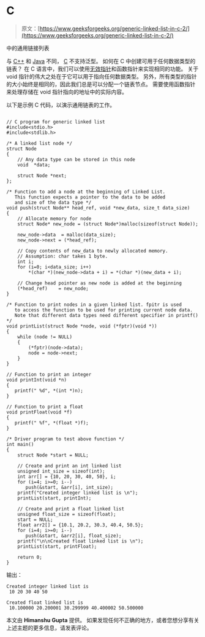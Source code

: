 # C

> 原文：[https://www.geeksforgeeks.org/generic-linked-list-in-c-2/](https://www.geeksforgeeks.org/generic-linked-list-in-c-2/)

中的通用链接列表

与 [C++](https://www.geeksforgeeks.org/c-plus-plus/) 和 [Java](https://www.geeksforgeeks.org/java/) 不同， [C](https://www.geeksforgeeks.org/c/) 不支持泛型。 如何在 C 中创建可用于任何数据类型的链表？ 在 C 语言中，我们可以使用[无效指针](http://geeksquiz.com/void-pointer-c/)和函数指针来实现相同的功能。 关于 void 指针的伟大之处在于它可以用于指向任何数据类型。 另外，所有类型的指针的大小始终是相同的，因此我们总是可以分配一个链表节点。 需要使用函数指针来处理存储在 void 指针指向的地址中的实际内容。

以下是示例 C 代码，以演示通用链表的工作。

```

// C program for generic linked list 
#include<stdio.h> 
#include<stdlib.h> 

/* A linked list node */
struct Node 
{ 
    // Any data type can be stored in this node 
    void  *data; 

    struct Node *next; 
}; 

/* Function to add a node at the beginning of Linked List. 
   This function expects a pointer to the data to be added 
   and size of the data type */
void push(struct Node** head_ref, void *new_data, size_t data_size) 
{ 
    // Allocate memory for node 
    struct Node* new_node = (struct Node*)malloc(sizeof(struct Node)); 

    new_node->data  = malloc(data_size); 
    new_node->next = (*head_ref); 

    // Copy contents of new_data to newly allocated memory. 
    // Assumption: char takes 1 byte. 
    int i; 
    for (i=0; i<data_size; i++) 
        *(char *)(new_node->data + i) = *(char *)(new_data + i); 

    // Change head pointer as new node is added at the beginning 
    (*head_ref)    = new_node; 
} 

/* Function to print nodes in a given linked list. fpitr is used 
   to access the function to be used for printing current node data. 
   Note that different data types need different specifier in printf() */
void printList(struct Node *node, void (*fptr)(void *)) 
{ 
    while (node != NULL) 
    { 
        (*fptr)(node->data); 
        node = node->next; 
    } 
} 

// Function to print an integer 
void printInt(void *n) 
{ 
   printf(" %d", *(int *)n); 
} 

// Function to print a float 
void printFloat(void *f) 
{ 
   printf(" %f", *(float *)f); 
} 

/* Driver program to test above function */
int main() 
{ 
    struct Node *start = NULL; 

    // Create and print an int linked list 
    unsigned int_size = sizeof(int); 
    int arr[] = {10, 20, 30, 40, 50}, i; 
    for (i=4; i>=0; i--) 
       push(&start, &arr[i], int_size); 
    printf("Created integer linked list is \n"); 
    printList(start, printInt); 

    // Create and print a float linked list 
    unsigned float_size = sizeof(float); 
    start = NULL; 
    float arr2[] = {10.1, 20.2, 30.3, 40.4, 50.5}; 
    for (i=4; i>=0; i--) 
       push(&start, &arr2[i], float_size); 
    printf("\n\nCreated float linked list is \n"); 
    printList(start, printFloat); 

    return 0; 
} 

```

输出：

```
Created integer linked list is
 10 20 30 40 50

Created float linked list is
 10.100000 20.200001 30.299999 40.400002 50.500000
```

本文由 **Himanshu Gupta** 提供。 如果发现任何不正确的地方，或者您想分享有关上述主题的更多信息，请发表评论。

